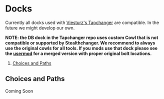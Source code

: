 # Docks

Currently all docks used with [Viesturz's Tapchanger](https://github.com/viesturz/tapchanger) are compatible.  In the future we might develop our own.

**NOTE: the DB dock in the Tapchanger repo uses custom Cowl that is not compatible or supported by Stealthchanger.  We recommend to always use the original cowls for all tools.  If you mods use that dock please see the [usermod](https://github.com/Hellsparks/StealthChanger/blob/main/UserMods/OstroMa/DB_Cowl_v8_with_TapChanger_Dock_Hooks.stl) for a merged version with proper original bolt locations.**

1. [Choices and Paths](#choices-and-paths)

## Choices and Paths

Coming Soon
